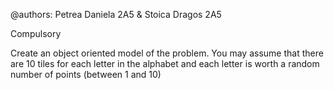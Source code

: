 @authors: Petrea Daniela 2A5 & Stoica Dragos 2A5

Compulsory

Create an object oriented model of the problem.
You may assume that there are 10 tiles for each letter in the alphabet and each letter is worth a random number of points (between 1 and 10)
